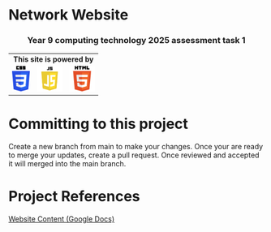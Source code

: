 # Network Website
<h3 align="center">Year 9 computing technology 2025 assessment task 1</h3>

<table align="center">
<tr><td colspan="3" align="center"><b>This site is powered by</b></td></tr>
<tr>
<td><img src="./images/CSS3_logo_and_wordmark.png" height=50></td>
<td><img src="./images/JavaScript-logo.png" height=50></td>
<td><img src="./images/HTML5_logo_and_wordmark.png" height=50></td>
</tr>
</table>

# Committing to this project
Create a new branch from main to make your changes. Once your are ready to merge your updates, create a pull request. Once reviewed and accepted it will merged into the main branch.

# Project References
<a href="https://docs.google.com/document/d/1up39_5C3NOnsVutWei_PAgvkNSOf67DTAUlSJYuM9w8/edit?usp=drive_link">Website Content (Google Docs)</a>
